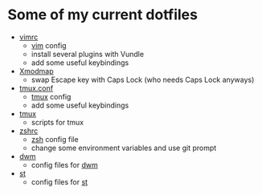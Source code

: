 # Some of my current dotfiles

- [vimrc](vimrc)
  - [vim](http://www.vim.org/) config
  - install several plugins with Vundle
  - add some useful keybindings
- [Xmodmap](Xmodmap)
  - swap Escape key with Caps Lock (who needs Caps Lock anyways)
- [tmux.conf](tmux.conf)
  - [tmux](https://tmux.github.io/) config
  - add some useful keybindings
- [tmux](tmux/)
  - scripts for tmux
- [zshrc](zshrc)
  - [zsh](http://www.zsh.org/) config file
  - change some environment variables and use git prompt
- [dwm](dwm/)
  - config files for [dwm](http://dwm.suckless.org/)
- [st](st/)
  - config files for [st](http://st.suckless.org/)
